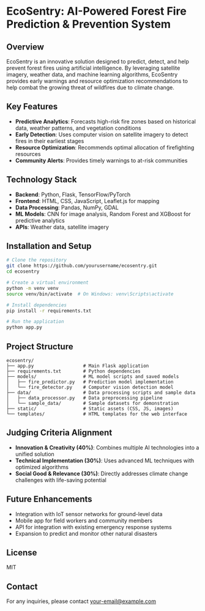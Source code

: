# EcoSentry: AI-Powered Forest Fire Prediction & Prevention System

## Overview
EcoSentry is an innovative solution designed to predict, detect, and help prevent forest fires using artificial intelligence. By leveraging satellite imagery, weather data, and machine learning algorithms, EcoSentry provides early warnings and resource optimization recommendations to help combat the growing threat of wildfires due to climate change.

## Key Features
- **Predictive Analytics**: Forecasts high-risk fire zones based on historical data, weather patterns, and vegetation conditions
- **Early Detection**: Uses computer vision on satellite imagery to detect fires in their earliest stages
- **Resource Optimization**: Recommends optimal allocation of firefighting resources
- **Community Alerts**: Provides timely warnings to at-risk communities

## Technology Stack
- **Backend**: Python, Flask, TensorFlow/PyTorch
- **Frontend**: HTML, CSS, JavaScript, Leaflet.js for mapping
- **Data Processing**: Pandas, NumPy, GDAL
- **ML Models**: CNN for image analysis, Random Forest and XGBoost for predictive analytics
- **APIs**: Weather data, satellite imagery

## Installation and Setup
```bash
# Clone the repository
git clone https://github.com/yourusername/ecosentry.git
cd ecosentry

# Create a virtual environment
python -m venv venv
source venv/bin/activate  # On Windows: venv\Scripts\activate

# Install dependencies
pip install -r requirements.txt

# Run the application
python app.py
```

## Project Structure
```
ecosentry/
├── app.py                  # Main Flask application
├── requirements.txt        # Python dependencies
├── models/                 # ML model scripts and saved models
│   ├── fire_predictor.py   # Prediction model implementation
│   └── fire_detector.py    # Computer vision detection model
├── data/                   # Data processing scripts and sample data
│   ├── data_processor.py   # Data preprocessing pipeline
│   └── sample_data/        # Sample datasets for demonstration
├── static/                 # Static assets (CSS, JS, images)
└── templates/              # HTML templates for the web interface
```

## Judging Criteria Alignment
- **Innovation & Creativity (40%)**: Combines multiple AI technologies into a unified solution
- **Technical Implementation (30%)**: Uses advanced ML techniques with optimized algorithms
- **Social Good & Relevance (30%)**: Directly addresses climate change challenges with life-saving potential

## Future Enhancements
- Integration with IoT sensor networks for ground-level data
- Mobile app for field workers and community members
- API for integration with existing emergency response systems
- Expansion to predict and monitor other natural disasters

## License
MIT

## Contact
For any inquiries, please contact [your-email@example.com](mailto:your-email@example.com)
